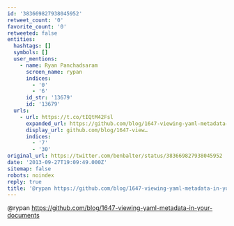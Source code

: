 ```yaml
---
id: '383669827938045952'
retweet_count: '0'
favorite_count: '0'
retweeted: false
entities:
  hashtags: []
  symbols: []
  user_mentions:
    - name: Ryan Panchadsaram
      screen_name: rypan
      indices:
        - '0'
        - '6'
      id_str: '13679'
      id: '13679'
  urls:
    - url: https://t.co/tIQtM42Fsl
      expanded_url: https://github.com/blog/1647-viewing-yaml-metadata-in-your-documents
      display_url: github.com/blog/1647-view…
      indices:
        - '7'
        - '30'
original_url: https://twitter.com/benbalter/status/383669827938045952
date: '2013-09-27T19:09:49.000Z'
sitemap: false
robots: noindex
reply: true
title: '@rypan https://github.com/blog/1647-viewing-yaml-metadata-in-your-documents'
---
```


@rypan https://github.com/blog/1647-viewing-yaml-metadata-in-your-documents